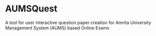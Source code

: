 # AUMSQuest
A tool for user interactive question paper creation for Amrita University Management System (AUMS) based Online Exams
